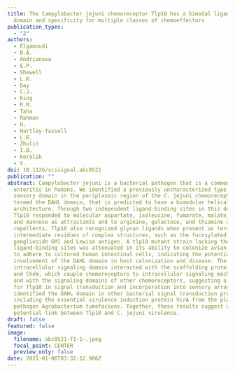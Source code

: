 ```yaml
---
title: The Campylobacter jejuni chemoreceptor Tlp10 has a bimodal ligand-binding
  domain and specificity for multiple classes of chemoeffectors
publication_types:
  - "2"
authors:
  - Elgamoudi
  - B.A.
  - Andrianova
  - E.P.
  - Shewell
  - L.K.
  - Day
  - C.J.
  - King
  - R.M.
  - Taha
  - Rahman
  - H.
  - Hartley-Tassell
  - L.E.
  - Zhulin
  - I.B.
  - Korolik
  - V.
doi: 10.1126/scisignal.abc8521
publication: ""
abstract: Campylobacter jejuni is a bacterial pathogen that is a common cause of
  enteritis in humans. We identified a previously uncharacterized type of
  sensory domain in the periplasmic region of the C. jejuni chemoreceptor Tlp10,
  termed the DAHL domain, that is predicted to have a bimodular helical
  architecture. Through two independent ligand-binding sites in this domain,
  Tlp10 responded to molecular aspartate, isoleucine, fumarate, malate, fucose,
  and mannose as attractants and to arginine, galactose, and thiamine as
  repellents. Tlp10 also recognized glycan ligands when present as terminal and
  intermediate residues of complex structures, such as the fucosylated human
  ganglioside GM1 and Lewisa antigen. A tlp10 mutant strain lacking the
  ligand-binding sites was attenuated in its ability to colonize avian caeca and
  to adhere to cultured human intestinal cells, indicating the potential
  involvement of the DAHL domain in host colonization and disease. The Tlp10
  intracellular signaling domain interacted with the scaffolding proteins CheV
  and CheW, which couple chemoreceptors to intracellular signaling machinery,
  and with the signaling domains of other chemoreceptors, suggesting a key role
  for Tlp10 in signal transduction and incorporation into sensory arrays. We
  identified the DAHL domain in other bacterial signal transduction proteins,
  including the essential virulence induction protein VirA from the plant
  pathogen Agrobacterium tumefaciens. Together, these results suggest a
  potential link between Tlp10 and C. jejuni virulence.
draft: false
featured: false
image:
  filename: abc8521-f1-1-.jpeg
  focal_point: CENTER
  preview_only: false
date: 2021-01-06T03:32:12.986Z
---
```

